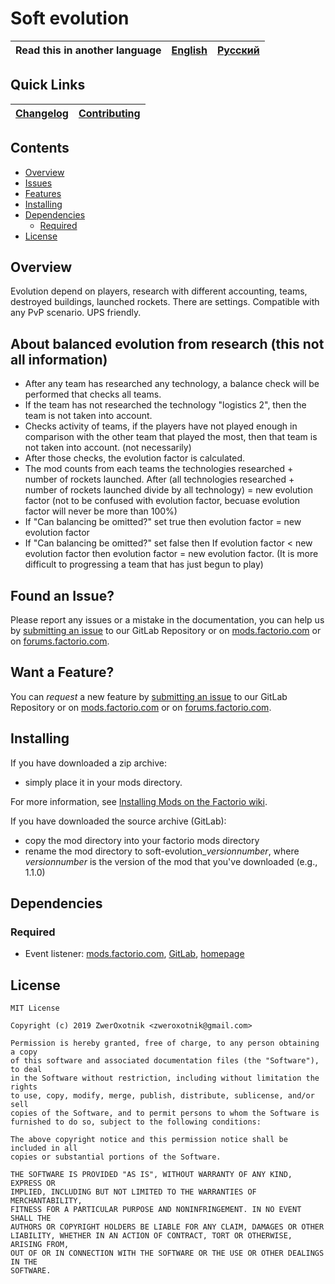 # Soft evolution

Read this in another language | [English](/README.md) | [Русский](/docs/ru/README.md)
|---|---|---|

## Quick Links

[Changelog](CHANGELOG.md) | [Contributing](CONTRIBUTING.md)
|---|---|

## Contents

* [Overview](#overview)
* [Issues](#issue)
* [Features](#feature)
* [Installing](#installing)
* [Dependencies](#dependencies)
    * [Required](#embedded)
* [License](#license)

## Overview

Evolution depend on players, research with different accounting, teams, destroyed buildings, launched rockets. There are settings. Compatible with any PvP scenario. UPS friendly.

## About balanced evolution from research (this not all information)

* After any team has researched any technology, a balance check will be performed that checks all teams.
* If the team has not researched the technology "logistics 2", then the team is not taken into account.
* Checks activity of teams, if the players have not played enough in comparison with the other team that played the most, then that team is not taken into account. (not necessarily)
* After those checks, the evolution factor is calculated.
* The mod counts from each teams the technologies researched + number of rockets launched. After (all technologies researched + number of rockets launched divide by all technology) = new evolution factor (not to be confused with evolution factor, becuase evolution factor will never be more than 100%)
* If "Can balancing be omitted?" set true then
evolution factor = new evolution factor
* If "Can balancing be omitted?" set false then
If evolution factor < new evolution factor then evolution factor = new evolution factor. (It is more difficult to progressing a team that has just begun to play)

## <a name="issue"></a> Found an Issue?

Please report any issues or a mistake in the documentation, you can help us by [submitting an issue][issues] to our GitLab Repository or on [mods.factorio.com][mod portal] or on [forums.factorio.com][homepage].

## <a name="feature"></a> Want a Feature?

You can *request* a new feature by [submitting an issue][issues] to our GitLab Repository or on [mods.factorio.com][mod portal] or on [forums.factorio.com][homepage].

## Installing

If you have downloaded a zip archive:

* simply place it in your mods directory.

For more information, see [Installing Mods on the Factorio wiki](https://wiki.factorio.com/index.php?title=Installing_Mods).

If you have downloaded the source archive (GitLab):

* copy the mod directory into your factorio mods directory
* rename the mod directory to soft-evolution_*versionnumber*, where *versionnumber* is the version of the mod that you've downloaded (e.g., 1.1.0)

## Dependencies

### Required

* Event listener: [mods.factorio.com](https://mods.factorio.com/mod/event-listener), [GitLab](https://gitlab.com/ZwerOxotnik/event-listener), [homepage](https://forums.factorio.com/viewtopic.php?f=190&t=64621)

## License

```
MIT License

Copyright (c) 2019 ZwerOxotnik <zweroxotnik@gmail.com>

Permission is hereby granted, free of charge, to any person obtaining a copy
of this software and associated documentation files (the "Software"), to deal
in the Software without restriction, including without limitation the rights
to use, copy, modify, merge, publish, distribute, sublicense, and/or sell
copies of the Software, and to permit persons to whom the Software is
furnished to do so, subject to the following conditions:

The above copyright notice and this permission notice shall be included in all
copies or substantial portions of the Software.

THE SOFTWARE IS PROVIDED "AS IS", WITHOUT WARRANTY OF ANY KIND, EXPRESS OR
IMPLIED, INCLUDING BUT NOT LIMITED TO THE WARRANTIES OF MERCHANTABILITY,
FITNESS FOR A PARTICULAR PURPOSE AND NONINFRINGEMENT. IN NO EVENT SHALL THE
AUTHORS OR COPYRIGHT HOLDERS BE LIABLE FOR ANY CLAIM, DAMAGES OR OTHER
LIABILITY, WHETHER IN AN ACTION OF CONTRACT, TORT OR OTHERWISE, ARISING FROM,
OUT OF OR IN CONNECTION WITH THE SOFTWARE OR THE USE OR OTHER DEALINGS IN THE
SOFTWARE.
```

[issues]: https://gitlab.com/ZwerOxotnik/soft-evolution/issues
[mod portal]: https://mods.factorio.com/mod/soft-evolution/discussion
[homepage]: https://forums.factorio.com/viewtopic.php?f=190
[Factorio]: https://factorio.com/
